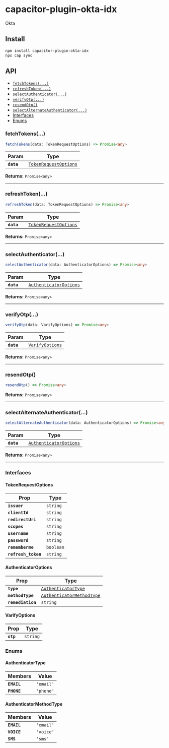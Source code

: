 # capacitor-plugin-okta-idx

Okta

## Install

```bash
npm install capacitor-plugin-okta-idx
npx cap sync
```

## API

<docgen-index>

* [`fetchTokens(...)`](#fetchtokens)
* [`refreshToken(...)`](#refreshtoken)
* [`selectAuthenticator(...)`](#selectauthenticator)
* [`verifyOtp(...)`](#verifyotp)
* [`resendOtp()`](#resendotp)
* [`selectAlternateAuthenticator(...)`](#selectalternateauthenticator)
* [Interfaces](#interfaces)
* [Enums](#enums)

</docgen-index>

<docgen-api>
<!--Update the source file JSDoc comments and rerun docgen to update the docs below-->

### fetchTokens(...)

```typescript
fetchTokens(data: TokenRequestOptions) => Promise<any>
```

| Param      | Type                                                                |
| ---------- | ------------------------------------------------------------------- |
| **`data`** | <code><a href="#tokenrequestoptions">TokenRequestOptions</a></code> |

**Returns:** <code>Promise&lt;any&gt;</code>

--------------------


### refreshToken(...)

```typescript
refreshToken(data: TokenRequestOptions) => Promise<any>
```

| Param      | Type                                                                |
| ---------- | ------------------------------------------------------------------- |
| **`data`** | <code><a href="#tokenrequestoptions">TokenRequestOptions</a></code> |

**Returns:** <code>Promise&lt;any&gt;</code>

--------------------


### selectAuthenticator(...)

```typescript
selectAuthenticator(data: AuthenticatorOptions) => Promise<any>
```

| Param      | Type                                                                  |
| ---------- | --------------------------------------------------------------------- |
| **`data`** | <code><a href="#authenticatoroptions">AuthenticatorOptions</a></code> |

**Returns:** <code>Promise&lt;any&gt;</code>

--------------------


### verifyOtp(...)

```typescript
verifyOtp(data: VarifyOptions) => Promise<any>
```

| Param      | Type                                                    |
| ---------- | ------------------------------------------------------- |
| **`data`** | <code><a href="#varifyoptions">VarifyOptions</a></code> |

**Returns:** <code>Promise&lt;any&gt;</code>

--------------------


### resendOtp()

```typescript
resendOtp() => Promise<any>
```

**Returns:** <code>Promise&lt;any&gt;</code>

--------------------


### selectAlternateAuthenticator(...)

```typescript
selectAlternateAuthenticator(data: AuthenticatorOptions) => Promise<any>
```

| Param      | Type                                                                  |
| ---------- | --------------------------------------------------------------------- |
| **`data`** | <code><a href="#authenticatoroptions">AuthenticatorOptions</a></code> |

**Returns:** <code>Promise&lt;any&gt;</code>

--------------------


### Interfaces


#### TokenRequestOptions

| Prop                | Type                 |
| ------------------- | -------------------- |
| **`issuer`**        | <code>string</code>  |
| **`clientId`**      | <code>string</code>  |
| **`redirectUri`**   | <code>string</code>  |
| **`scopes`**        | <code>string</code>  |
| **`username`**      | <code>string</code>  |
| **`password`**      | <code>string</code>  |
| **`rememberme`**    | <code>boolean</code> |
| **`refresh_token`** | <code>string</code>  |


#### AuthenticatorOptions

| Prop              | Type                                                                        |
| ----------------- | --------------------------------------------------------------------------- |
| **`type`**        | <code><a href="#authenticatortype">AuthenticatorType</a></code>             |
| **`methodType`**  | <code><a href="#authenticatormethodtype">AuthenticatorMethodType</a></code> |
| **`remediation`** | <code>string</code>                                                         |


#### VarifyOptions

| Prop      | Type                |
| --------- | ------------------- |
| **`otp`** | <code>string</code> |


### Enums


#### AuthenticatorType

| Members     | Value                |
| ----------- | -------------------- |
| **`EMAIL`** | <code>'email'</code> |
| **`PHONE`** | <code>'phone'</code> |


#### AuthenticatorMethodType

| Members     | Value                |
| ----------- | -------------------- |
| **`EMAIL`** | <code>'email'</code> |
| **`VOICE`** | <code>'voice'</code> |
| **`SMS`**   | <code>'sms'</code>   |

</docgen-api>
